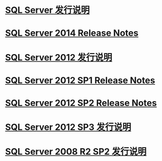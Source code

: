 # [SQL Server 发行说明](sql-server-release-notes.md)
# [SQL Server 2014 Release Notes](sql-server-2014-release-notes.md)
# [SQL Server 2012 发行说明](sql-server-2012-release-notes.md)
# [SQL Server 2012 SP1 Release Notes](sql-server-2012-sp1-release-notes.md)
# [SQL Server 2012 SP2 Release Notes](sql-server-2012-sp2-release-notes.md)
# [SQL Server 2012 SP3 发行说明](sql-server-2012-sp3-release-notes.md)
# [SQL Server 2008 R2 SP2 发行说明](sql-server-2008-r2-sp2-release-notes.md)